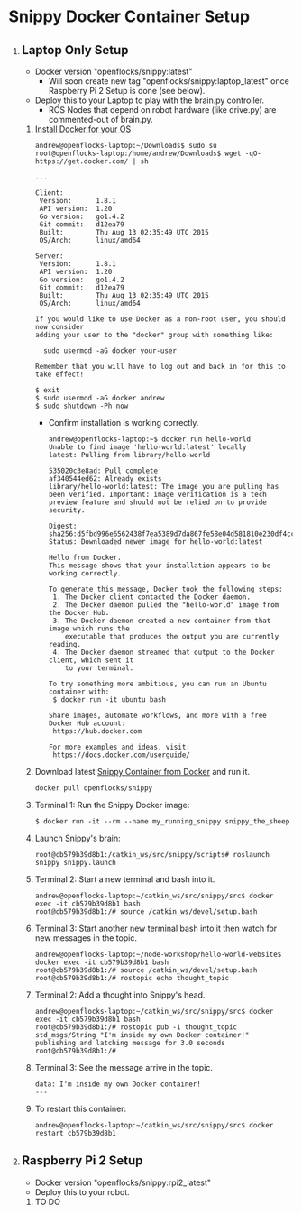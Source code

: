 # Snippy Docker Container Setup
1. ## Laptop Only Setup
	* Docker version "openflocks/snippy:latest"
		* Will soon create new tag "openflocks/snippy:laptop_latest" once Raspberry Pi 2 Setup is done (see below).
	* Deploy this to your Laptop to play with the brain.py controller.
		* ROS Nodes that depend on robot hardware (like drive.py) are commented-out of brain.py.
	1. [Install Docker for your OS](http://docs.docker.com/linux/started/)
		```
		andrew@openflocks-laptop:~/Downloads$ sudo su
		root@openflocks-laptop:/home/andrew/Downloads$ wget -qO- https://get.docker.com/ | sh		

		...

		Client:
		 Version:      1.8.1
		 API version:  1.20
		 Go version:   go1.4.2
		 Git commit:   d12ea79
		 Built:        Thu Aug 13 02:35:49 UTC 2015
		 OS/Arch:      linux/amd64
		
		Server:
		 Version:      1.8.1
		 API version:  1.20
		 Go version:   go1.4.2
		 Git commit:   d12ea79
		 Built:        Thu Aug 13 02:35:49 UTC 2015
		 OS/Arch:      linux/amd64
		
		If you would like to use Docker as a non-root user, you should now consider
		adding your user to the "docker" group with something like:
		
		  sudo usermod -aG docker your-user
		
		Remember that you will have to log out and back in for this to take effect!

		$ exit
		$ sudo usermod -aG docker andrew
		$ sudo shutdown -Ph now
		
		```
		* Confirm installation is working correctly.
			```
			andrew@openflocks-laptop:~$ docker run hello-world
			Unable to find image 'hello-world:latest' locally
			latest: Pulling from library/hello-world
			
			535020c3e8ad: Pull complete 
			af340544ed62: Already exists 
			library/hello-world:latest: The image you are pulling has been verified. Important: image verification is a tech preview feature and should not be relied on to provide security.
			
			Digest: sha256:d5fbd996e6562438f7ea5389d7da867fe58e04d581810e230df4cc073271ea52
			Status: Downloaded newer image for hello-world:latest
			
			Hello from Docker.
			This message shows that your installation appears to be working correctly.
			
			To generate this message, Docker took the following steps:
			 1. The Docker client contacted the Docker daemon.
			 2. The Docker daemon pulled the "hello-world" image from the Docker Hub.
			 3. The Docker daemon created a new container from that image which runs the
			    executable that produces the output you are currently reading.
			 4. The Docker daemon streamed that output to the Docker client, which sent it
			    to your terminal.
			
			To try something more ambitious, you can run an Ubuntu container with:
			 $ docker run -it ubuntu bash
			
			Share images, automate workflows, and more with a free Docker Hub account:
			 https://hub.docker.com
			
			For more examples and ideas, visit:
			 https://docs.docker.com/userguide/
			
			```
	1. Download latest [Snippy Container from Docker](https://hub.docker.com/r/openflocks/snippy/tags/) and run it.
		```
		docker pull openflocks/snippy
		```
	1. Terminal 1: Run the Snippy Docker image:
		```
		$ docker run -it --rm --name my_running_snippy snippy_the_sheep
	 	```
	1. Launch Snippy's brain:
		```
		root@cb579b39d8b1:/catkin_ws/src/snippy/scripts# roslaunch snippy snippy.launch
		```		
	1. Terminal 2: Start a new terminal and bash into it.
		```
		andrew@openflocks-laptop:~/catkin_ws/src/snippy/src$ docker exec -it cb579b39d8b1 bash
		root@cb579b39d8b1:/# source /catkin_ws/devel/setup.bash 
		```
	1. Terminal 3: Start another new terminal bash into it then watch for new messages in the topic.
		```
		andrew@openflocks-laptop:~/node-workshop/hello-world-website$ docker exec -it cb579b39d8b1 bash
		root@cb579b39d8b1:/# source /catkin_ws/devel/setup.bash 
		root@cb579b39d8b1:/# rostopic echo thought_topic
		```
	1. Terminal 2: Add a thought into Snippy's head.
		```
		andrew@openflocks-laptop:~/catkin_ws/src/snippy/src$ docker exec -it cb579b39d8b1 bash
		root@cb579b39d8b1:/# rostopic pub -1 thought_topic std_msgs/String "I'm inside my own Docker container!"
		publishing and latching message for 3.0 seconds
		root@cb579b39d8b1:/# 
		```
	1. Terminal 3: See the message arrive in the topic.
		```
		data: I'm inside my own Docker container!
		---
		```
	1. To restart this container:
		```
		andrew@openflocks-laptop:~/catkin_ws/src/snippy/src$ docker restart cb579b39d8b1
		```

1. ## Raspberry Pi 2 Setup
	* Docker version "openflocks/snippy:rpi2_latest"
	* Deploy this to your robot.
	1. TO DO